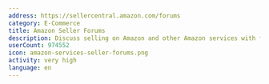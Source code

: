 ```yaml
---
address: https://sellercentral.amazon.com/forums
category: E-Commerce
title: Amazon Seller Forums
description: Discuss selling on Amazon and other Amazon services with fellow sellers
userCount: 974552
icon: amazon-services-seller-forums.png
activity: very high
language: en
---
```

